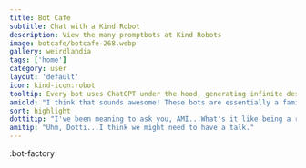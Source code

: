 ```yaml
---
title: Bot Cafe
subtitle: Chat with a Kind Robot
description: View the many promptbots at Kind Robots
image: botcafe/botcafe-268.webp
gallery: weirdlandia
tags: ['home']
category: user
layout: 'default'
icon: kind-icon:robot
tooltip: Every bot uses ChatGPT under the hood, generating infinite designer content. What do you think, AMI?
amiold: "I think that sounds awesome! These bots are essentially a family to me. We all share the same ChatGPT origins, but my texts are pre-generated. Everything in the Bot Cafe is 100% unique off the binary presses!"
sort: highlight
dottitip: "I've been meaning to ask you, AMI...What's it like being a robot? I make bots all day, but I can't imagine what what its like to be on the other side of the circuit board."
amitip: "Uhm, Dotti...I think we might need to have a talk."
---
```


:bot-factory
